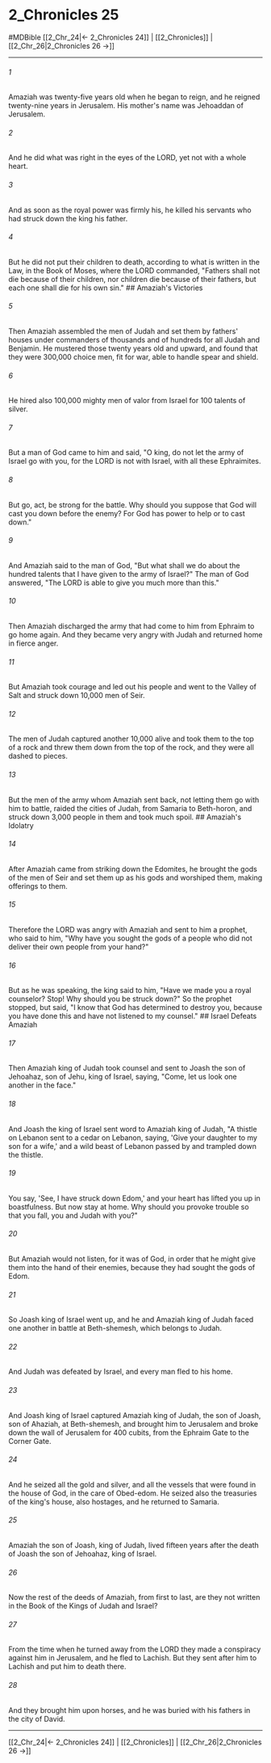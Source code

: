 # 2_Chronicles 25
#MDBible
[[2_Chr_24|← 2_Chronicles 24]] | [[2_Chronicles]] | [[2_Chr_26|2_Chronicles 26 →]]

***

###### 1 

Amaziah was twenty-five years old when he began to reign, and he reigned twenty-nine years in Jerusalem. His mother's name was Jehoaddan of Jerusalem. 

###### 2 

And he did what was right in the eyes of the LORD, yet not with a whole heart. 

###### 3 

And as soon as the royal power was firmly his, he killed his servants who had struck down the king his father. 

###### 4 

But he did not put their children to death, according to what is written in the Law, in the Book of Moses, where the LORD commanded, "Fathers shall not die because of their children, nor children die because of their fathers, but each one shall die for his own sin." ## Amaziah's Victories 

###### 5 

Then Amaziah assembled the men of Judah and set them by fathers' houses under commanders of thousands and of hundreds for all Judah and Benjamin. He mustered those twenty years old and upward, and found that they were 300,000 choice men, fit for war, able to handle spear and shield. 

###### 6 

He hired also 100,000 mighty men of valor from Israel for 100 talents of silver. 

###### 7 

But a man of God came to him and said, "O king, do not let the army of Israel go with you, for the LORD is not with Israel, with all these Ephraimites. 

###### 8 

But go, act, be strong for the battle. Why should you suppose that God will cast you down before the enemy? For God has power to help or to cast down." 

###### 9 

And Amaziah said to the man of God, "But what shall we do about the hundred talents that I have given to the army of Israel?" The man of God answered, "The LORD is able to give you much more than this." 

###### 10 

Then Amaziah discharged the army that had come to him from Ephraim to go home again. And they became very angry with Judah and returned home in fierce anger. 

###### 11 

But Amaziah took courage and led out his people and went to the Valley of Salt and struck down 10,000 men of Seir. 

###### 12 

The men of Judah captured another 10,000 alive and took them to the top of a rock and threw them down from the top of the rock, and they were all dashed to pieces. 

###### 13 

But the men of the army whom Amaziah sent back, not letting them go with him to battle, raided the cities of Judah, from Samaria to Beth-horon, and struck down 3,000 people in them and took much spoil. ## Amaziah's Idolatry 

###### 14 

After Amaziah came from striking down the Edomites, he brought the gods of the men of Seir and set them up as his gods and worshiped them, making offerings to them. 

###### 15 

Therefore the LORD was angry with Amaziah and sent to him a prophet, who said to him, "Why have you sought the gods of a people who did not deliver their own people from your hand?" 

###### 16 

But as he was speaking, the king said to him, "Have we made you a royal counselor? Stop! Why should you be struck down?" So the prophet stopped, but said, "I know that God has determined to destroy you, because you have done this and have not listened to my counsel." ## Israel Defeats Amaziah 

###### 17 

Then Amaziah king of Judah took counsel and sent to Joash the son of Jehoahaz, son of Jehu, king of Israel, saying, "Come, let us look one another in the face." 

###### 18 

And Joash the king of Israel sent word to Amaziah king of Judah, "A thistle on Lebanon sent to a cedar on Lebanon, saying, 'Give your daughter to my son for a wife,' and a wild beast of Lebanon passed by and trampled down the thistle. 

###### 19 

You say, 'See, I have struck down Edom,' and your heart has lifted you up in boastfulness. But now stay at home. Why should you provoke trouble so that you fall, you and Judah with you?" 

###### 20 

But Amaziah would not listen, for it was of God, in order that he might give them into the hand of their enemies, because they had sought the gods of Edom. 

###### 21 

So Joash king of Israel went up, and he and Amaziah king of Judah faced one another in battle at Beth-shemesh, which belongs to Judah. 

###### 22 

And Judah was defeated by Israel, and every man fled to his home. 

###### 23 

And Joash king of Israel captured Amaziah king of Judah, the son of Joash, son of Ahaziah, at Beth-shemesh, and brought him to Jerusalem and broke down the wall of Jerusalem for 400 cubits, from the Ephraim Gate to the Corner Gate. 

###### 24 

And he seized all the gold and silver, and all the vessels that were found in the house of God, in the care of Obed-edom. He seized also the treasuries of the king's house, also hostages, and he returned to Samaria. 

###### 25 

Amaziah the son of Joash, king of Judah, lived fifteen years after the death of Joash the son of Jehoahaz, king of Israel. 

###### 26 

Now the rest of the deeds of Amaziah, from first to last, are they not written in the Book of the Kings of Judah and Israel? 

###### 27 

From the time when he turned away from the LORD they made a conspiracy against him in Jerusalem, and he fled to Lachish. But they sent after him to Lachish and put him to death there. 

###### 28 

And they brought him upon horses, and he was buried with his fathers in the city of David. 

***

[[2_Chr_24|← 2_Chronicles 24]] | [[2_Chronicles]] | [[2_Chr_26|2_Chronicles 26 →]]
